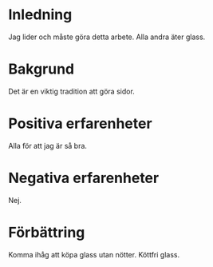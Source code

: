 # Inledning

Jag lider och måste göra detta arbete.
Alla andra äter glass.

# Bakgrund

Det är en viktig tradition att göra sidor.


# Positiva erfarenheter

Alla för att jag är så bra.

# Negativa erfarenheter

Nej.

# Förbättring

Komma ihåg att köpa glass utan nötter.
Köttfri glass.